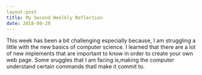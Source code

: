 ```yaml
---
layout:post 
title: My Second Weelkly Reflection 
date: 2018-09-28
---
```

This week has been a bit challenging especially because, I am struggling a little with the new basics of computer science. I learned that there are a lot of new implements that are important to know in order to create your own web page. Some sruggles that I am facing is,making the computer understand certain commands thatI make it commit to.
